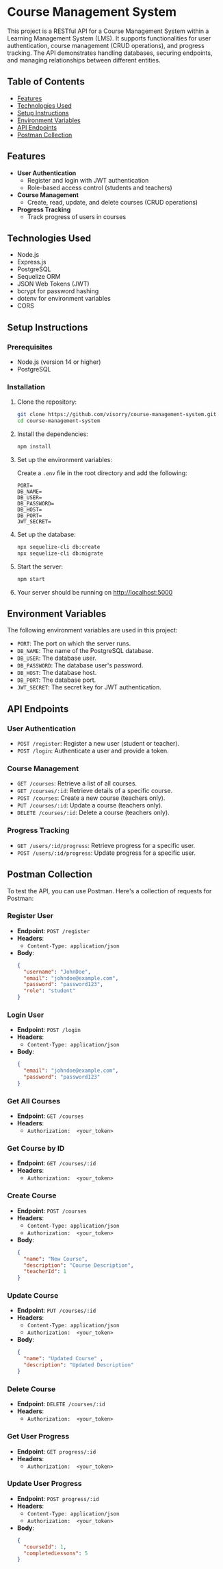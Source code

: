 # Course Management System

This project is a RESTful API for a Course Management System within a Learning Management System (LMS). It supports functionalities for user authentication, course management (CRUD operations), and progress tracking. The API demonstrates handling databases, securing endpoints, and managing relationships between different entities.

## Table of Contents

- [Features](#features)
- [Technologies Used](#technologies-used)
- [Setup Instructions](#setup-instructions)
- [Environment Variables](#environment-variables)
- [API Endpoints](#api-endpoints)
- [Postman Collection](#postman-collection)

## Features

- **User Authentication**
  - Register and login with JWT authentication
  - Role-based access control (students and teachers)
- **Course Management**
  - Create, read, update, and delete courses (CRUD operations)
- **Progress Tracking**
  - Track progress of users in courses

## Technologies Used

- Node.js
- Express.js
- PostgreSQL
- Sequelize ORM
- JSON Web Tokens (JWT)
- bcrypt for password hashing
- dotenv for environment variables
- CORS

## Setup Instructions

### Prerequisites

- Node.js (version 14 or higher)
- PostgreSQL

### Installation

1. Clone the repository:

   ```bash
   git clone https://github.com/visorry/course-management-system.git
   cd course-management-system
   ```

2. Install the dependencies:

   ```bash
   npm install
   ```

3. Set up the environment variables:

   Create a `.env` file in the root directory and add the following:

   ```env
   PORT=
   DB_NAME=
   DB_USER=
   DB_PASSWORD=
   DB_HOST=
   DB_PORT=
   JWT_SECRET=
   ```

4. Set up the database:

   ```bash
   npx sequelize-cli db:create
   npx sequelize-cli db:migrate
   ```

5. Start the server:

   ```bash
   npm start
   ```

6. Your server should be running on [http://localhost:5000](http://localhost:5000)

## Environment Variables

The following environment variables are used in this project:

- `PORT`: The port on which the server runs.
- `DB_NAME`: The name of the PostgreSQL database.
- `DB_USER`: The database user.
- `DB_PASSWORD`: The database user's password.
- `DB_HOST`: The database host.
- `DB_PORT`: The database port.
- `JWT_SECRET`: The secret key for JWT authentication.

## API Endpoints

### User Authentication

- `POST /register`: Register a new user (student or teacher).
- `POST /login`: Authenticate a user and provide a token.

### Course Management

- `GET /courses`: Retrieve a list of all courses.
- `GET /courses/:id`: Retrieve details of a specific course.
- `POST /courses`: Create a new course (teachers only).
- `PUT /courses/:id`: Update a course (teachers only).
- `DELETE /courses/:id`: Delete a course (teachers only).

### Progress Tracking

- `GET /users/:id/progress`: Retrieve progress for a specific user.
- `POST /users/:id/progress`: Update progress for a specific user.

## Postman Collection

To test the API, you can use Postman. Here's a collection of requests for Postman:

### Register User

- **Endpoint**: `POST /register`
- **Headers**: 
  - `Content-Type: application/json`
- **Body**:
  ```json
  {
    "username": "JohnDoe",
    "email": "johndoe@example.com",
    "password": "password123",
    "role": "student"
  }
  ```

### Login User

- **Endpoint**: `POST /login`
- **Headers**: 
  - `Content-Type: application/json`
- **Body**:
  ```json
  {
    "email": "johndoe@example.com",
    "password": "password123"
  }
  ```

### Get All Courses

- **Endpoint**: `GET /courses`
- **Headers**: 
  - `Authorization:  <your_token>`

### Get Course by ID

- **Endpoint**: `GET /courses/:id`
- **Headers**: 
  - `Authorization:  <your_token>`

### Create Course

- **Endpoint**: `POST /courses`
- **Headers**: 
  - `Content-Type: application/json`
  - `Authorization:  <your_token>`
- **Body**:
  ```json
  {
    "name": "New Course",
    "description": "Course Description",
    "teacherId": 1
  }
  ```

### Update Course

- **Endpoint**: `PUT /courses/:id`
- **Headers**: 
  - `Content-Type: application/json`
  - `Authorization:  <your_token>`
- **Body**:
  ```json
  {
    "name": "Updated Course" ,
    "description": "Updated Description"
  }
  ```


### Delete Course

- **Endpoint**: `DELETE /courses/:id`
- **Headers**: 
  - `Authorization:  <your_token>`

### Get User Progress

- **Endpoint**: `GET progress/:id`
- **Headers**: 
  - `Authorization:  <your_token>`

### Update User Progress

- **Endpoint**: `POST progress/:id`
- **Headers**: 
  - `Content-Type: application/json`
  - `Authorization:  <your_token>`
- **Body**:
  ```json
  {
    "courseId": 1,
    "completedLessons": 5
  }
  ```
